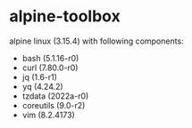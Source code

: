 # alpine-toolbox

alpine linux (3.15.4) with following components:

- bash (5.1.16-r0)
- curl (7.80.0-r0)
- jq (1.6-r1)
- yq (4.24.2)
- tzdata (2022a-r0)
- coreutils (9.0-r2)
- vim (8.2.4173)
